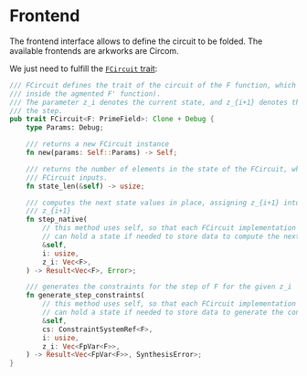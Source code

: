 # Frontend

The frontend interface allows to define the circuit to be folded. The available frontends are arkworks are Circom.

We just need to fulfill the [`FCircuit` trait](https://github.com/privacy-scaling-explorations/sonobe/blob/main/sonobe/src/frontend/mod.rs):

```rust
/// FCircuit defines the trait of the circuit of the F function, which is the one being folded (ie.
/// inside the agmented F' function).
/// The parameter z_i denotes the current state, and z_{i+1} denotes the next state after applying
/// the step.
pub trait FCircuit<F: PrimeField>: Clone + Debug {
    type Params: Debug;

    /// returns a new FCircuit instance
    fn new(params: Self::Params) -> Self;

    /// returns the number of elements in the state of the FCircuit, which corresponds to the
    /// FCircuit inputs.
    fn state_len(&self) -> usize;

    /// computes the next state values in place, assigning z_{i+1} into z_i, and computing the new
    /// z_{i+1}
    fn step_native(
        // this method uses self, so that each FCircuit implementation (and different frontends)
        // can hold a state if needed to store data to compute the next state.
        &self,
        i: usize,
        z_i: Vec<F>,
    ) -> Result<Vec<F>, Error>;

    /// generates the constraints for the step of F for the given z_i
    fn generate_step_constraints(
        // this method uses self, so that each FCircuit implementation (and different frontends)
        // can hold a state if needed to store data to generate the constraints.
        &self,
        cs: ConstraintSystemRef<F>,
        i: usize,
        z_i: Vec<FpVar<F>>,
    ) -> Result<Vec<FpVar<F>>, SynthesisError>;
}
```

